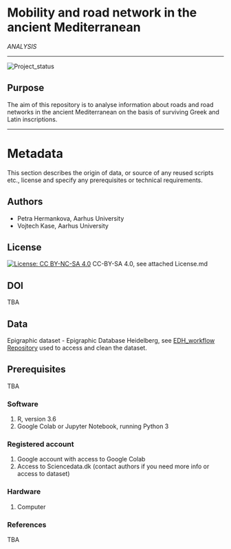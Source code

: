 # Mobility and road network in the ancient Mediterranean
*ANALYSIS*

---

![Project_status](https://img.shields.io/badge/status-in__progress-brightgreen "Project status logo")

## Purpose
The aim of this repository is to analyse information about roads and road networks in the ancient Mediterranean on the basis of surviving Greek and Latin inscriptions. 

---

# Metadata 
This section describes the origin of data, or source of any reused scripts etc., license and specify any prerequisites or technical requirements.

## Authors
* Petra Hermankova, Aarhus University
* Vojtech Kase, Aarhus University

## License
[![License: CC BY-NC-SA 4.0](https://licensebuttons.net/l/by-nc-sa/4.0/80x15.png "Creative Commons License CC BY-NC-SA 4.0")](https://creativecommons.org/licenses/by-nc-sa/4.0/) CC-BY-SA 4.0, see attached License.md 

## DOI
TBA

## Data
Epigraphic dataset - Epigraphic Database Heidelberg, see [EDH_workflow Repository](https://github.com/sdam-au/edh_workflow) used to access and clean the dataset.

## Prerequisites 
TBA

### Software

1. R, version 3.6
1. Google Colab or Jupyter Notebook, running Python 3

### Registered account

1. Google account with access to Google Colab
1. Access to Sciencedata.dk (contact authors if you need more info or access to dataset)

### Hardware

1. Computer

### References

TBA









